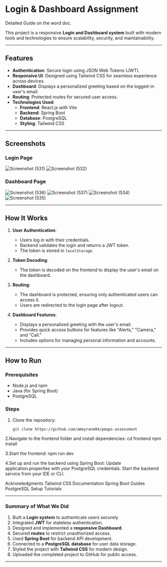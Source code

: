 # Login & Dashboard Assignment
Detailed Guide on the word doc.

This project is a responsive **Login and Dashboard system** built with modern tools and technologies to ensure scalability, security, and maintainability.

---

## Features
- **Authentication**: Secure login using JSON Web Tokens (JWT).
- **Responsive UI**: Designed using Tailwind CSS for seamless experience across devices.
- **Dashboard**: Displays a personalized greeting based on the logged-in user's email.
- **Routing**: Protected routes for secured user access.
- **Technologies Used**:
  - **Frontend**: React.js with Vite
  - **Backend**: Spring Boot
  - **Database**: PostgreSQL
  - **Styling**: Tailwind CSS

---

## Screenshots

### Login Page

![Screenshot (531)](https://github.com/user-attachments/assets/925a8af6-0547-40fd-a45e-4e423a7738df)
![Screenshot (532)](https://github.com/user-attachments/assets/7660399a-03ab-4211-9780-98c7225125a5)


### Dashboard Page
![Screenshot (536)](https://github.com/user-attachments/assets/79a396d6-90b7-4990-8a7c-7ab426684e29)
![Screenshot (537)](https://github.com/user-attachments/assets/6a39677e-bb45-4eb0-b02d-9ac5b8ff174f)
![Screenshot (534)](https://github.com/user-attachments/assets/621d78c6-1232-4b35-803e-7322e8326ecf)
![Screenshot (535)](https://github.com/user-attachments/assets/19cfffd0-65d5-4323-ad28-77e012bdb980)

---

## How It Works

1. **User Authentication**: 
   - Users log in with their credentials.
   - Backend validates the login and returns a JWT token.
   - The token is stored in `localStorage`.

2. **Token Decoding**:
   - The token is decoded on the frontend to display the user's email on the dashboard.

3. **Routing**:
   - The dashboard is protected, ensuring only authenticated users can access it.
   - Users are redirected to the login page after logout.

4. **Dashboard Features**:
   - Displays a personalized greeting with the user's email.
   - Provides quick access buttons for features like "Alerts," "Camera," and "Call."
   - Includes options for managing personal information and accounts.

---

## How to Run

### Prerequisites
- Node.js and npm
- Java (for Spring Boot)
- PostgreSQL

### Steps
1. Clone the repository:
   ```bash
   git clone https://github.com/ameyrane04/pmaps-assessment
   
2.Navigate to the frontend folder and install dependencies:
cd frontend
npm install

3.Start the frontend:
npm run dev

4.Set up and run the backend using Spring Boot:
Update application.properties with your PostgreSQL credentials.
Start the backend service from your IDE or CLI.

Acknowledgments
Tailwind CSS Documentation
Spring Boot Guides
PostgreSQL Setup Tutorials

---

### Summary of What We Did
1. Built a **Login system** to authenticate users securely.
2. Integrated **JWT** for stateless authentication.
3. Designed and implemented a **responsive Dashboard**.
4. Secured **routes** to restrict unauthorized access.
5. Used **Spring Boot** for backend API development.
6. Connected to a **PostgreSQL database** for user data storage.
7. Styled the project with **Tailwind CSS** for modern design.
8. Uploaded the completed project to GitHub for public access.

---
